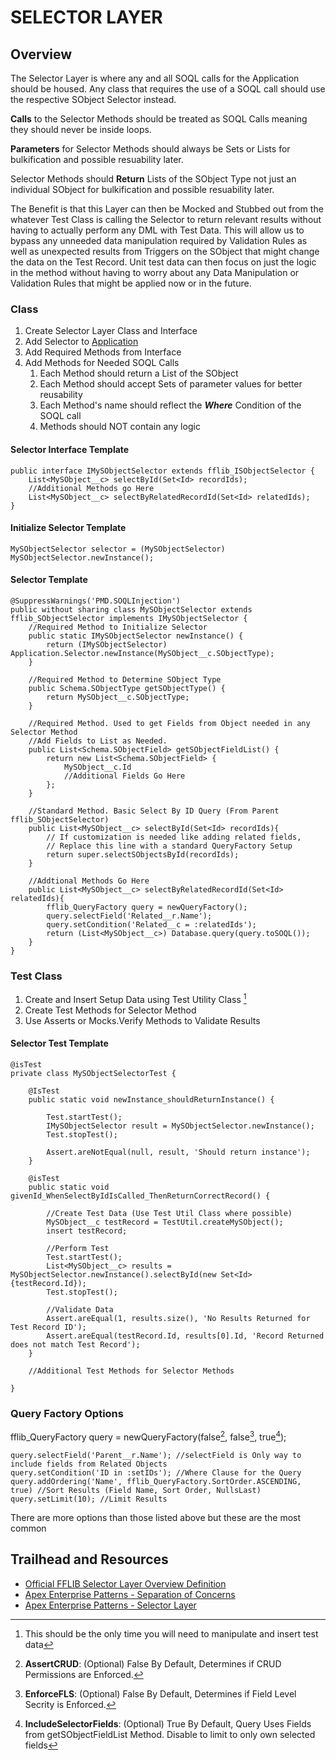 # SELECTOR LAYER

## Overview

The Selector Layer is where any and all SOQL calls for the Application should be housed. Any class that requires the use of a SOQL call should use the respective SObject Selector instead. 

__Calls__ to the Selector Methods should be treated as SOQL Calls meaning they should never be inside loops.

__Parameters__ for Selector Methods should always be Sets or Lists for bulkification and possible resuability later.

Selector Methods should __Return__ Lists of the SObject Type not just an individual SObject for bulkification and possible resuability later.

The Benefit is that this Layer can then be Mocked and Stubbed out from the whatever Test Class is calling the Selector to return relevant results without having to actually perform any DML with Test Data. This will allow us to bypass any unneeded data manipulation required by Validation Rules as well as unexpected results from Triggers on the SObject that might change the data on the Test Record. Unit test data can then focus on just the logic in the method without having to worry about any Data Manipulation or Validation Rules that might be applied now or in the future.

### Class
1. Create Selector Layer Class and Interface
1. Add Selector to [Application](/force-app/main/default/classes/FFLIB%20Examples/Application)
1. Add Required Methods from Interface
1. Add Methods for Needed SOQL Calls
    1. Each Method should return a List of the SObject
    1. Each Method should accept Sets of parameter values for better reusability
    1. Each Method's name should reflect the ___Where___ Condition of the SOQL call
    1. Methods should NOT contain any logic

#### Selector Interface Template
```
public interface IMySObjectSelector extends fflib_ISObjectSelector {
    List<MySObject__c> selectById(Set<Id> recordIds);
    //Additional Methods go Here
    List<MySObject__c> selectByRelatedRecordId(Set<Id> relatedIds);
}
```
#### Initialize Selector Template
```
MySObjectSelector selector = (MySObjectSelector) MySObjectSelector.newInstance();
```

#### Selector Template
```
@SuppressWarnings('PMD.SOQLInjection')
public without sharing class MySObjectSelector extends fflib_SObjectSelector implements IMySObjectSelector {
    //Required Method to Initialize Selector
    public static IMySObjectSelector newInstance() {
        return (IMySObjectSelector) Application.Selector.newInstance(MySObject__c.SObjectType);
    }

    //Required Method to Determine SObject Type
    public Schema.SObjectType getSObjectType() {
        return MySObject__c.SObjectType;
    }

    //Required Method. Used to get Fields from Object needed in any Selector Method
    //Add Fields to List as Needed.
    public List<Schema.SObjectField> getSObjectFieldList() {
        return new List<Schema.SObjectField> {
            MySObject__c.Id
            //Additional Fields Go Here
        };
    }
    
    //Standard Method. Basic Select By ID Query (From Parent fflib_SObjectSelector)
    public List<MySObject__c> selectById(Set<Id> recordIds){
        // If customization is needed like adding related fields, 
        // Replace this line with a standard QueryFactory Setup
        return super.selectSObjectsById(recordIds);
    }
    
    //Addtional Methods Go Here
    public List<MySObject__c> selectByRelatedRecordId(Set<Id> relatedIds){
        fflib_QueryFactory query = newQueryFactory();
        query.selectField('Related__r.Name');
        query.setCondition('Related__c = :relatedIds');
        return (List<MySObject__c>) Database.query(query.toSOQL());
    }
}
```

### Test Class
1. Create and Insert Setup Data using Test Utility Class [^1]
1. Create Test Methods for Selector Method
1. Use Asserts or Mocks.Verify Methods to Validate Results

[^1]: This should be the only time you will need to manipulate and insert test data

#### Selector Test Template
```
@isTest
private class MySObjectSelectorTest {
    
    @IsTest
    public static void newInstance_shouldReturnInstance() {

        Test.startTest();
        IMySObjectSelector result = MySObjectSelector.newInstance();
        Test.stopTest();

        Assert.areNotEqual(null, result, 'Should return instance');
    }

    @isTest
    public static void givenId_WhenSelectByIdIsCalled_ThenReturnCorrectRecord() {
        
        //Create Test Data (Use Test Util Class where possible)
        MySObject__c testRecord = TestUtil.createMySObject();
        insert testRecord; 

        //Perform Test
        Test.startTest();
        List<MySObject__c> results = MySObjectSelector.newInstance().selectById(new Set<Id>{testRecord.Id});
        Test.stopTest();

        //Validate Data
        Assert.areEqual(1, results.size(), 'No Results Returned for Test Record ID');
        Assert.areEqual(testRecord.Id, results[0].Id, 'Record Returned does not match Test Record');
    }

    //Additional Test Methods for Selector Methods
    
}
```

### Query Factory Options

fflib_QueryFactory query = newQueryFactory(false[^2], false[^3], true[^4]);

    query.selectField('Parent__r.Name'); //selectField is Only way to include fields from Related Objects
    query.setCondition('ID in :setIDs'); //Where Clause for the Query
    query.addOrdering('Name', fflib_QueryFactory.SortOrder.ASCENDING, true) //Sort Results (Field Name, Sort Order, NullsLast)
    query.setLimit(10); //Limit Results

There are more options than those listed above but these are the most common

[^2]: **AssertCRUD**: (Optional) False By Default, Determines if CRUD Permissions are Enforced.

[^3]: **EnforceFLS**: (Optional) False By Default, Determines if Field Level Secrity is Enforced.

[^4]: **IncludeSelectorFields**: (Optional) True By Default, Query Uses Fields from getSObjectFieldList Method. Disable to limit to only own selected fields

## Trailhead and Resources

- [Official FFLIB Selector Layer Overview Definition](https://fflib.dev/docs/selector-layer/overview)
- [Apex Enterprise Patterns - Separation of Concerns](http://wiki.developerforce.com/page/Apex_Enterprise_Patterns_-_Separation_of_Concerns)
- [Apex Enterprise Patterns - Selector Layer](https://github.com/financialforcedev/df12-apex-enterprise-patterns#data-mapper-selector)
